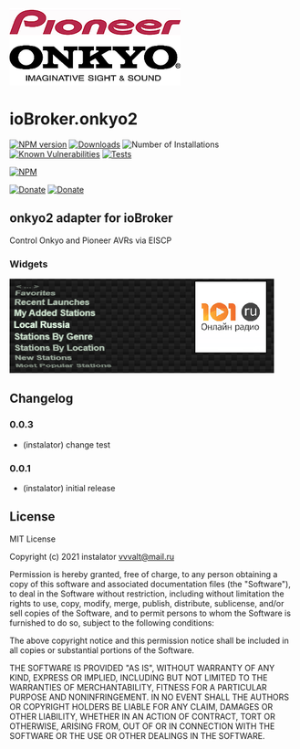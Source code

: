 ![Logo](admin/onkyo_rm.png)
# ioBroker.onkyo2

[![NPM version](http://img.shields.io/npm/v/iobroker.onkyo2.svg)](https://www.npmjs.com/package/iobroker.onkyo2)
[![Downloads](https://img.shields.io/npm/dm/iobroker.onkyo2.svg)](https://www.npmjs.com/package/iobroker.onkyo2)
![Number of Installations](http://iobroker.live/badges/onkyo2-installed.svg) 
[![Known Vulnerabilities](https://snyk.io/test/github/instalator/ioBroker.onkyo2/badge.svg)](https://snyk.io/test/github/instalator/ioBroker.onkyo2)
[![Tests](https://github.com/instalator/iobroker.onkyo2/workflows/Test%20and%20Release/badge.svg)](https://github.com/instalator/ioBroker.onkyo2/actions/)    

[![NPM](https://nodei.co/npm/iobroker.onkyo2.png?downloads=true)](https://nodei.co/npm/iobroker.onkyo2/)

[![Donate](https://img.shields.io/badge/Donate-YooMoney-green)](https://sobe.ru/na/instalator)
[![Donate](https://img.shields.io/badge/Donate-PayPal-green.svg)](https://www.paypal.com/cgi-bin/webscr?cmd=_s-xclick&hosted_button_id=PFUALWTR2CTPY)  

## onkyo2 adapter for ioBroker 

Control Onkyo and Pioneer AVRs via EISCP

### Widgets

![Widgets](admin/widgets.png)

## Changelog

### 0.0.3
* (instalator) change test

### 0.0.1
* (instalator) initial release

## License
MIT License

Copyright (c) 2021 instalator <vvvalt@mail.ru>

Permission is hereby granted, free of charge, to any person obtaining a copy
of this software and associated documentation files (the "Software"), to deal
in the Software without restriction, including without limitation the rights
to use, copy, modify, merge, publish, distribute, sublicense, and/or sell
copies of the Software, and to permit persons to whom the Software is
furnished to do so, subject to the following conditions:

The above copyright notice and this permission notice shall be included in all
copies or substantial portions of the Software.

THE SOFTWARE IS PROVIDED "AS IS", WITHOUT WARRANTY OF ANY KIND, EXPRESS OR
IMPLIED, INCLUDING BUT NOT LIMITED TO THE WARRANTIES OF MERCHANTABILITY,
FITNESS FOR A PARTICULAR PURPOSE AND NONINFRINGEMENT. IN NO EVENT SHALL THE
AUTHORS OR COPYRIGHT HOLDERS BE LIABLE FOR ANY CLAIM, DAMAGES OR OTHER
LIABILITY, WHETHER IN AN ACTION OF CONTRACT, TORT OR OTHERWISE, ARISING FROM,
OUT OF OR IN CONNECTION WITH THE SOFTWARE OR THE USE OR OTHER DEALINGS IN THE
SOFTWARE.
